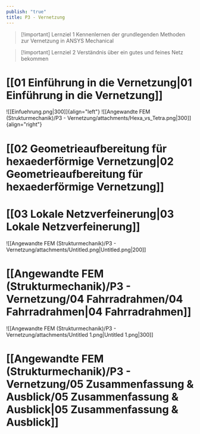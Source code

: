 ```yaml
---
publish: "true"
title: P3 - Vernetzung
---
```


> [!important]  Lernziel 1
> Kennenlernen der grundlegenden Methoden zur Vernetzung in ANSYS Mechanical  
  
> [!important]  Lernziel 2
> Verständnis über ein gutes und feines Netz bekommen  
# [[01 Einführung in die Vernetzung|01 Einführung in die Vernetzung]]
![[Einfuehrung.png|300]]{align="left"}
![[Angewandte FEM (Strukturmechanik)/P3 - Vernetzung/attachments/Hexa_vs_Tetra.png|300]]{align="right"}
  
# [[02 Geometrieaufbereitung für hexaederförmige Vernetzung|02 Geometrieaufbereitung für hexaederförmige Vernetzung]]
  
# [[03 Lokale Netzverfeinerung|03 Lokale Netzverfeinerung]]
![[Angewandte FEM (Strukturmechanik)/P3 - Vernetzung/attachments/Untitled.png|Untitled.png|200]]
  
# [[Angewandte FEM (Strukturmechanik)/P3 - Vernetzung/04 Fahrradrahmen/04 Fahrradrahmen|04 Fahrradrahmen]]
![[Angewandte FEM (Strukturmechanik)/P3 - Vernetzung/attachments/Untitled 1.png|Untitled 1.png|300]]
  
# [[Angewandte FEM (Strukturmechanik)/P3 - Vernetzung/05 Zusammenfassung & Ausblick/05 Zusammenfassung & Ausblick|05 Zusammenfassung & Ausblick]]